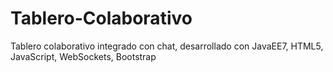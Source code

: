 # Tablero-Colaborativo
Tablero colaborativo integrado con chat, desarrollado con JavaEE7, HTML5, JavaScript, WebSockets, Bootstrap
